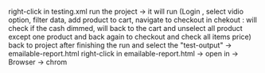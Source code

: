 right-click in testing.xml run the project ->
 it will run (Login , select vidio option, filter data, add product to cart, navigate to checkout 
 in chekout : will check if the cash dimmed, will back to the cart and unselect all product except one product and back again to checkout and check all items price)
 back to project after finishing the run and select the "test-output" -> emailable-report.html right-click in emailable-report.html -> open in -> Browser -> chrom 
